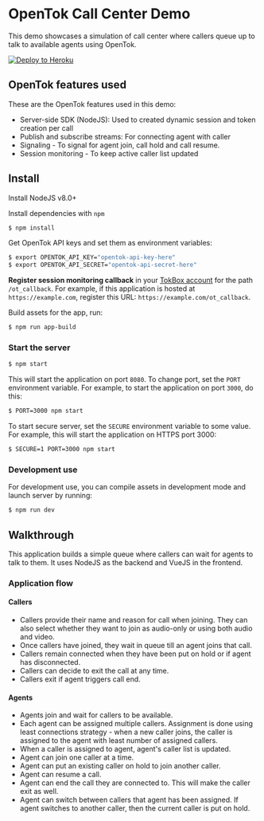 # OpenTok Call Center Demo

This demo showcases a simulation of call center where callers queue up to talk to available agents using OpenTok.

[![Deploy to Heroku](https://www.herokucdn.com/deploy/button.svg)](https://heroku.com/deploy?template=https://github.com/kaustavdm/opentok-call-center-demo)

## OpenTok features used

These are the OpenTok features used in this demo:

- Server-side SDK (NodeJS): Used to created dynamic session and token creation per call
- Publish and subscribe streams: For connecting agent with caller
- Signaling - To signal for agent join, call hold and call resume.
- Session monitoring - To keep active caller list updated

## Install

Install NodeJS v8.0+

Install dependencies with `npm`

```sh
$ npm install
```

Get OpenTok API keys and set them as environment variables:

```sh
$ export OPENTOK_API_KEY="opentok-api-key-here"
$ export OPENTOK_API_SECRET="opentok-api-secret-here"
```

**Register session monitoring callback** in your [TokBox account](https://tokbox.com/account) for the path `/ot_callback`. For example, if this application is hosted at `https://example.com`, register this URL: `https://example.com/ot_callback`.

Build assets for the app, run:

```sh
$ npm run app-build
```

### Start the server

```sh
$ npm start
```

This will start the application on port `8080`. To change port, set the `PORT` environment variable. For example, to start the application on port `3000`, do this:

```sh
$ PORT=3000 npm start
```

To start secure server, set the `SECURE` environment variable to some value. For example, this will start the application on HTTPS port 3000:

```sh
$ SECURE=1 PORT=3000 npm start
```

### Development use

For development use, you can compile assets in development mode and launch server by running:

```sh
$ npm run dev
```

## Walkthrough

This application builds a simple queue where callers can wait for agents to talk to them. It uses NodeJS as the backend and VueJS in the frontend.

### Application flow

#### Callers

- Callers provide their name and reason for call when joining. They can also select whether they want to join as audio-only or using both audio and video.
- Once callers have joined, they wait in queue till an agent joins that call.
- Callers remain connected when they have been put on hold or if agent has disconnected.
- Callers can decide to exit the call at any time.
- Callers exit if agent triggers call end.

#### Agents

- Agents join and wait for callers to be available.
- Each agent can be assigned multiple callers. Assignment is done using least connections strategy - when a new caller joins, the caller is assigned to the agent with least number of assigned callers.
- When a caller is assigned to agent, agent's caller list is updated.
- Agent can join one caller at a time.
- Agent can put an existing caller on hold to join another caller.
- Agent can resume a call.
- Agent can end the call they are connected to. This will make the caller exit as well.
- Agent can switch between callers that agent has been assigned. If agent switches to another caller, then the current caller is put on hold.
